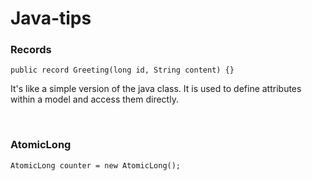 # Java-tips

### Records
```
public record Greeting(long id, String content) {}
```
It's like a simple version of the java class. It is used to define attributes within a model and access them directly.

<br />

### AtomicLong
```
AtomicLong counter = new AtomicLong();
```
